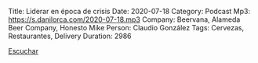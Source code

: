 Title: Liderar en época de crisis
Date: 2020-07-18
Category: Podcast
Mp3: https://s.danilorca.com/2020-07-18.mp3
Company: Beervana, Alameda Beer Company, Honesto Mike
Person: Claudio González
Tags: Cervezas, Restaurantes, Delivery
Duration: 2986

<a href="https://s.danilorca.com/2020-07-18.mp3" type="audio/mpeg">
Escuchar
</a>
